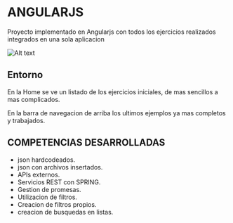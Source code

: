 # ANGULARJS

Proyecto implementado en Angularjs con todos los ejercicios realizados integrados en una sola aplicacion

![Alt text](https://github.com/AritzCampo/ejerciciosAngular/blob/tree/master/img/pantallazo.png)

## Entorno
En la Home se ve un listado de los ejercicios iniciales, de mas sencillos a mas complicados.

En la barra de navegacion de arriba los ultimos ejemplos ya mas completos y trabajados.

## COMPETENCIAS DESARROLLADAS

- json hardcodeados.
- json con archivos insertados.
- APIs externos.
- Servicios REST con SPRING.
- Gestion de promesas.
- Utilizacion de filtros.
- Creacion de filtros propios.
- creacion de busquedas en listas.
